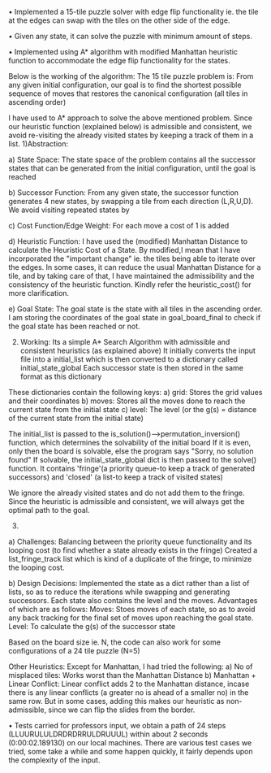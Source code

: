 •	Implemented a 15-tile puzzle solver with edge flip functionality ie. the tile at the edges can swap with the tiles on the other side of the edge. 

•	Given any state, it can solve the puzzle with minimum amount of steps.

•	Implemented using A* algorithm with modified Manhattan heuristic function to accommodate the edge flip functionality for the states.

Below is the working of the algorithm:
The 15 tile puzzle problem is: From any given initial configuration, our goal is to find the shortest possible sequence of moves that restores the canonical configuration (all tiles in ascending order)

I have used to A* approach to solve the above mentioned problem. Since our heuristic function (explained below)
is admissible and consistent, we avoid re-visiting the already visited states by keeping a track of them in a list.
1)Abstraction:

a) State Space: The state space of the problem contains all the successor states that can be generated from the
initial configuration, until the goal is reached

b) Successor Function: From any given state, the successor function generates 4 new states, by swapping a tile from
each direction (L,R,U,D). We avoid visiting repeated states by

c) Cost Function/Edge Weight: For each move a cost of 1 is added

d) Heuristic Function: I have used the (modified) Manhattan Distance to calculate the Heuristic Cost of a State.
By modified,I mean that I have incorporated the "important change" ie. the tiles being able to iterate over the edges.
In some cases, it can reduce the usual Manhattan Distance for a tile, and by taking care of that, I have maintained
the admissibility and the consistency of the heuristic function. Kindly refer the heuristic_cost() for more clarification.

e) Goal State: The goal state is the state with all tiles in the ascending order.
I am storing the coordinates of the goal state in goal_board_final to check if the goal state has been reached or not.

2) Working:
Its a simple A* Search Algorithm with admissible and consistent heuristics (as explained above)
It initially converts the input file into a initial_list which is then converted to a dictionary called initial_state_global
Each successor state is then stored in the same format as this dictionary

These dictionaries contain the following keys:
a) grid: Stores the grid values and their coordinates
b) moves: Stores all the moves done to reach the current state from the initial state
c) level: The level (or the g(s) = distance of the current state from the initial state)

The initial_list is passed to the is_solution()-->permutation_inversion() function, which determines the solvability of the initial board
If it is even, only then the board is solvable, else the program says "Sorry, no solution found"
If solvable, the initial_state_global dict is then passed to the solve() function.
It contains 'fringe'(a priority queue-to keep a track of generated successors) and
'closed' (a list-to keep a track of visited states)

We ignore the already visited states and do not add them to the fringe.
Since the heuristic is admissible and consistent, we will always get the optimal path to the goal.

3)
a) Challenges: Balancing between the priority queue functionality and its looping cost (to find whether a state already exists in the fringe)
Created a list_fringe_track list which is kind of a duplicate of the fringe, to minimize the looping cost.

b) Design Decisions: Implemented the state as a dict rather than a list of lists, so as to reduce the iterations while swapping and generating successors.
Each state also contains the level and the moves. Advantages of which are as follows:
Moves: Stoes moves of each state, so as to avoid any back tracking for the final set of moves upon reaching the goal state.
Level: To calculate the g(s) of the successor state

Based on the board size ie. N, the code can also work for some configurations of a 24 tile puzzle (N=5)


Other Heuristics:
Except for Manhattan, I had tried the following:
a) No of misplaced tiles: Works worst than the Manhattan Distance
b) Manhattan + Linear Conflict: Linear conflict adds 2 to the Manhattan distance, incase there is any linear conflicts
(a greater no is ahead of a smaller no) in the same row. But in some cases, adding this makes our heuristic as non-admissible,
since we can flip the slides from the border.


• Tests carried for professors input, we obtain a path of 24 steps (LLUURULULDRDRDRRULDRUUUL) within about 2 seconds (0:00:02.189130) on our local machines. 
There are various test cases we tried, some take a while and some happen quickly, it fairly depends upon the complexity of the input.
